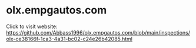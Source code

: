 ﻿# olx.empgautos.com



Click to visit website: https://github.com/Abbass1996/olx.empgautos.com/blob/main/inspections/olx-ce38166f-1ca3-4a31-bc02-c24e26b42085.html
